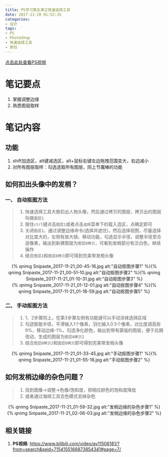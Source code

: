 ```yaml
---
title: PS学习第五课之快速选择工具
date: 2017-11-20 01:52:15
categories:
- 设计
tags:
- PS
- PhotoShop
- 快速选择工具
- 原创
---
```

[点击此处查看PS视频](https://www.bilibili.com/video/av11506181/?from=search&seid=7154155166873854341#page=7)

# 笔记要点

1. 掌握调整边缘
2. 熟悉图层取样

<!-- more -->

# 笔记内容

## 功能

1. shift加选区，alt键减选区，alt+鼠标右键左边拖拽范围变大，右边减小
2. 对所有图层取样：勾选选取所有图层，同上节魔棒的功能

## 如何扣出头像中的发梢？

### 一、 自动抠图方法

> 1. 快速选择工具大致扣出人物头像，然后通过拷贝的图层，拷贝出的图层叫做<code>图层1</code>
> 2. 按住<code>ctrl</code>键点击<code>图层1</code>或者点击`选择`菜单下的载入选区，点确定即可
> 3. 关闭`图层1`，通过调整边缘命令(选择并遮住)，然后选择视图，尽量选择对比度大的，左侧有放大镜，移动功能，勾选显示半径，调整半径至合适像素，输出到新建图层为`图层0拷贝`，可看到发梢部分有泛白色，继续操作
> 4. 结合`图层1`和`图层0拷贝`即可得到完美带发梢头像

<div align="center">{% qnimg Snipaste_2017-11-21_00-45-16.jpg alt:"自动抠图步骤1" %}{% qnimg Snipaste_2017-11-21_00-51-10.jpg alt:"自动抠图步骤2" %}{% qnimg Snipaste_2017-11-21_01-10-31.jpg alt:"自动抠图步骤3" %}</div>

<div align="center">{% qnimg Snipaste_2017-11-21_01-12-01.jpg alt:"自动抠图步骤4" %}{% qnimg Snipaste_2017-11-21_01-18-59.jpg alt:"自动抠图步骤5" %}</div>

### 二、 手动抠图方法

> 1. 1、2步骤同上，在第3步骤左侧有功能键可以手动涂抹选择区域
> 2. 勾选智能半径，平滑输入1个像素，羽化输入0.5个像素，对比度调高些9%，移动边缘-1%，勾选净化颜色，输出到带有蒙版的图层，便于后期改动，生成的图层为`图层0拷贝2`
> 3. 结合`图层0拷贝2`和`图层0拷贝`即可得到完美带发梢头像

<div align="center">{% qnimg Snipaste_2017-11-21_01-33-45.jpg alt:"手动抠图步骤1" %}{% qnimg Snipaste_2017-11-21_01-55-18.jpg alt:"手动抠图步骤2" %}</div>

## 如何发梢边缘的杂色问题？

> 1. 找到图像->调整->色像/饱和度，把相应颜色的饱和度降低
> 2. 或者通过海绵工具去色模式去掉杂色

<div align="center">{% qnimg Snipaste_2017-11-21_01-59-32.jpg alt:"发梢边缘的杂色步骤1" %}{% qnimg Snipaste_2017-11-21_02-06-03.jpg alt:"发梢边缘的杂色步骤2" %}</div>

## 相关链接

1. **PS视频**: <https://www.bilibili.com/video/av11506181/?from=search&seid=7154155166873854341#page=7/>